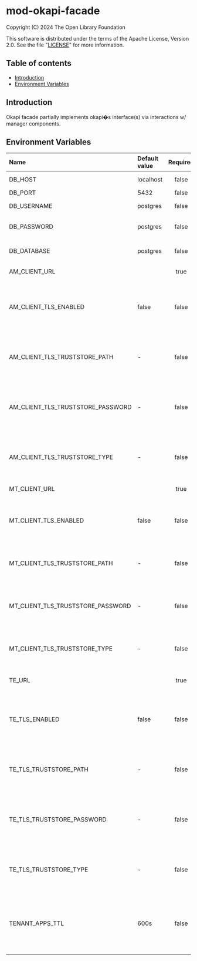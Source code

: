 # mod-okapi-facade

Copyright (C) 2024 The Open Library Foundation

This software is distributed under the terms of the Apache License, Version 2.0. See the file "[LICENSE](LICENSE)" for
more information.

## Table of contents

* [Introduction](#introduction)
* [Environment Variables](#environment-variables)

## Introduction

Okapi facade partially implements okapi�s interface(s) via interactions w/ manager components.

## Environment Variables

| Name                              | Default value | Required | Description                                                                        |
|:----------------------------------|:--------------|:--------:|:-----------------------------------------------------------------------------------|
| DB_HOST                           | localhost     |  false   | Postgres hostname                                                                  |
| DB_PORT                           | 5432          |  false   | Postgres port                                                                      |
| DB_USERNAME                       | postgres      |  false   | Postgres username                                                                  |
| DB_PASSWORD                       | postgres      |  false   | Postgres username password                                                         |
| DB_DATABASE                       | postgres      |  false   | Postgres database name                                                             |
| AM_CLIENT_URL                     |               |   true   | Applications Manager URL                                                           |
| AM_CLIENT_TLS_ENABLED             | false         |  false   | Allows to enable/disable TLS connection to mgr-applications module.                |
| AM_CLIENT_TLS_TRUSTSTORE_PATH     | -             |  false   | Truststore file path for TLS connection to mgr-applications module.                |
| AM_CLIENT_TLS_TRUSTSTORE_PASSWORD | -             |  false   | Truststore password for TLS connection to mgr-applications module.                 |
| AM_CLIENT_TLS_TRUSTSTORE_TYPE     | -             |  false   | Truststore file type for TLS connection to mgr-applications module.                |
| MT_CLIENT_URL                     |               |   true   | Tenants Manager URL                                                                |
| MT_CLIENT_TLS_ENABLED             | false         |  false   | Allows to enable/disable TLS connection to mgr-tenants module.                     |
| MT_CLIENT_TLS_TRUSTSTORE_PATH     | -             |  false   | Truststore file path for TLS connection to mgr-tenants module.                     |
| MT_CLIENT_TLS_TRUSTSTORE_PASSWORD | -             |  false   | Truststore password for TLS connection to mgr-tenants module.                      |
| MT_CLIENT_TLS_TRUSTSTORE_TYPE     | -             |  false   | Truststore file type for TLS connection to mgr-tenants module.                     |
| TE_URL                            |               |   true   | Tenant Entitlements Manager URL                                                    |
| TE_TLS_ENABLED                    | false         |  false   | Allows to enable/disable TLS connection to mgr-tenant-entitlements module.         |
| TE_TLS_TRUSTSTORE_PATH            | -             |  false   | Truststore file path for TLS connection to mgr-tenant-entitlements module.         |
| TE_TLS_TRUSTSTORE_PASSWORD        | -             |  false   | Truststore password for TLS connection to mgr-tenant-entitlements module.          |
| TE_TLS_TRUSTSTORE_TYPE            | -             |  false   | Truststore file type for TLS connection to mgr-tenant-entitlements module.         |
| TENANT_APPS_TTL                   | 600s          |  false   | Time-to-live of the elements in the cache which stores tenant enabled applications |   
